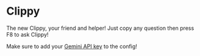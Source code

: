 # Clippy
The new Clippy, your friend and helper! Just copy any question then press F8 to ask Clippy!


Make sure to add your [Gemini API key](https://aistudio.google.com/app/apikey) to the config!